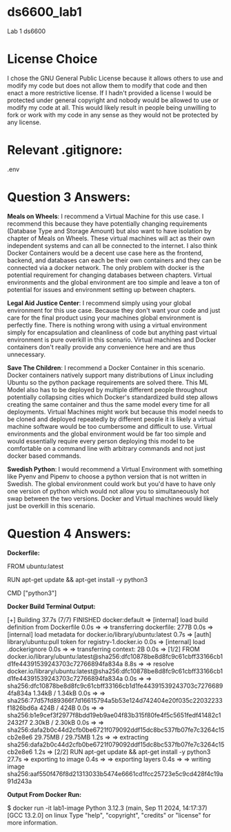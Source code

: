 # ds6600_lab1
Lab 1 ds6600

# License Choice

I chose the GNU General Public License because it allows others to use and modify my code but does not allow them to modify that code and then enact a more restrictive license. If I hadn't provided a license I would be protected under general copyright and nobody would be allowed to use or modify my code at all. This would likely result in people being unwilling to fork or work with my code in any sense as they would not be protected by any license.

# Relevant .gitignore: 

.env

# Question 3 Answers:

**Meals on Wheels**: I recommend a Virtual Machine for this use case. I recommend this because they have potentially changing requirements (Database Type and Storage Amount) but also want to have isolation by chapter of Meals on Wheels. These virtual machines will act as their own independent systems and can all be connected to the internet. I also think Docker Containers would be a decent use case here as the frontend, backend, and databases can each be their own containers and they can be connected via a docker network. The only problem with docker is the potential requirement for changing databases between chapters. Virtual environments and the global environment are too simple and leave a ton of potential for issues and environment setting up between chapters. 

**Legal Aid Justice Center**: I recommend simply using your global environment for this use case. Because they don't want your code and just care for the final product using your machines global environment is perfectly fine. There is nothing wrong with using a virtual environment simply for encapsulation and cleanliness of code but anything past virtual environment is pure overkill in this scenario. Virtual machines and Docker containers don't really provide any convenience here and are thus unnecessary.

**Save The Children**: I recommend a Docker Container in this scenario. Docker containers natively support many distributions of Linux including Ubuntu so the python package requirements are solved there. This ML Model also has to be deployed by multiple different people throughout potentially collapsing cities which Docker's standardized build step allows creating the same container and thus the same model every time for all deployments. Virtual Machines might work but because this model needs to be cloned and deployed repeatedly by different people it is likely a virtual machine software would be too cumbersome and difficult to use. Virtual environments and the global environment would be far too simple and would essentially require every person deploying this model to be comfortable on a command line with arbitrary commands and not just docker based commands.

**Swedish Python**: I would recommend a Virtual Environment with something like Pyenv and Pipenv to choose a python version that is not written in Swedish. The global environment could work but you'd have to have only one version of python which would not allow you to simultaneously hot swap between the two versions. Docker and Virtual machines would likely just be overkill in this scenario. 

# Question 4 Answers: 

**Dockerfile:**

FROM ubuntu:latest

RUN apt-get update && apt-get install -y python3

CMD ["python3"]

**Docker Build Terminal Output:** 

[+] Building 37.7s (7/7) FINISHED                                                                                                                                                                                                                                 docker:default
 => [internal] load build definition from Dockerfile                                                                                                                                                                                                                        0.0s
 => => transferring dockerfile: 277B                                                                                                                                                                                                                                        0.0s
 => [internal] load metadata for docker.io/library/ubuntu:latest                                                                                                                                                                                                            0.7s
 => [auth] library/ubuntu:pull token for registry-1.docker.io                                                                                                                                                                                                               0.0s
 => [internal] load .dockerignore                                                                                                                                                                                                                                           0.0s
 => => transferring context: 2B                                                                                                                                                                                                                                             0.0s
 => [1/2] FROM docker.io/library/ubuntu:latest@sha256:dfc10878be8d8fc9c61cbff33166cb1d1fe44391539243703c72766894fa834a                                                                                                                                                      8.8s
 => => resolve docker.io/library/ubuntu:latest@sha256:dfc10878be8d8fc9c61cbff33166cb1d1fe44391539243703c72766894fa834a                                                                                                                                                      0.0s
 => => sha256:dfc10878be8d8fc9c61cbff33166cb1d1fe44391539243703c72766894fa834a 1.34kB / 1.34kB                                                                                                                                                                              0.0s
 => => sha256:77d57fd89366f7d16615794a5b53e124d742404e20f035c22032233f1826bd6a 424B / 424B                                                                                                                                                                                  0.0s
 => => sha256:b1e9cef3f2977f8bdd19eb9ae04f83b315f80fe4f5c5651fedf41482c12432f7 2.30kB / 2.30kB                                                                                                                                                                              0.0s
 => => sha256:dafa2b0c44d2cfb0be6721f079092ddf15dc8bc537fb07fe7c3264c15cb2e8e6 29.75MB / 29.75MB                                                                                                                                                                            1.2s
 => => extracting sha256:dafa2b0c44d2cfb0be6721f079092ddf15dc8bc537fb07fe7c3264c15cb2e8e6                                                                                                                                                                                   1.2s
 => [2/2] RUN apt-get update && apt-get install -y python3                                                                                                                                                                                                                 27.7s
 => exporting to image                                                                                                                                                                                                                                                      0.4s 
 => => exporting layers                                                                                                                                                                                                                                                     0.4s 
 => => writing image sha256:aaf550f476f8d21313033b5474e6661cd1fcc25723e5c9cd428f4c19a91d243a   

 **Output From Docker Run:**

$ docker run -it lab1-image
Python 3.12.3 (main, Sep 11 2024, 14:17:37) [GCC 13.2.0] on linux
Type "help", "copyright", "credits" or "license" for more information.
>>>





